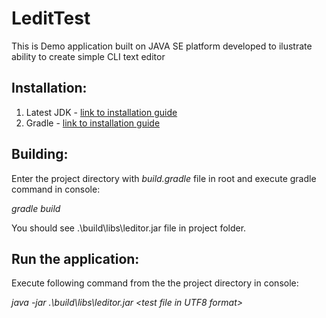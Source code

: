 # LeditTest
This is Demo application built on JAVA SE platform developed to ilustrate ability to create simple CLI text editor

## Installation:
1. Latest JDK - [link to installation guide](https://docs.oracle.com/en/java/javase/16/install/overview-jdk-installation.html)
2. Gradle - [link to installation guide](https://docs.gradle.org/current/userguide/installation.html)

## Building:
Enter the project directory with *build.gradle* file in root and execute gradle command in console: 

*gradle build* 

You should see .\build\libs\leditor.jar file in project folder.

## Run the application:
Execute following command from the the project directory in console:

*java -jar .\build\libs\leditor.jar \<test file in UTF8 format\>*

